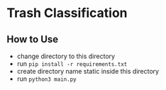 # Trash Classification  
## How to Use  
* change directory to this directory  
* run ``` pip install -r requirements.txt ```  
* create directory name static inside this directory  
* run ``` python3 main.py ```